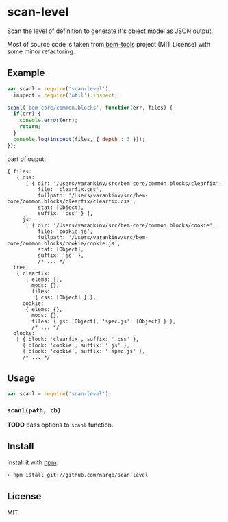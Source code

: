 scan-level
==========

Scan the level of definition to generate it's object model as JSON output.

Most of source code is taken from [bem-tools] project (MIT License) with
some minor refactoring.

## Example

```javascript
var scanl = require('scan-level'),
  inspect = require('util').inspect;

scanl('bem-core/common.blocks', function(err, files) {
  if(err) {
    console.error(err);
    return;
  }
  console.log(inspect(files, { depth : 3 }));
});
```

part of ouput:

```
{ files:
   { css:
      [ { dir: '/Users/varankinv/src/bem-core/common.blocks/clearfix',
          file: 'clearfix.css',
          fullpath: '/Users/varankinv/src/bem-core/common.blocks/clearfix/clearfix.css',
          stat: [Object],
          suffix: 'css' } ],
     js:
      [ { dir: '/Users/varankinv/src/bem-core/common.blocks/cookie',
          file: 'cookie.js',
          fullpath: '/Users/varankinv/src/bem-core/common.blocks/cookie/cookie.js',
          stat: [Object],
          suffix: 'js' },
          /* ... */
  tree:
   { clearfix:
      { elems: {},
        mods: {},
        files:
         { css: [Object] } },
     cookie:
      { elems: {},
        mods: {},
        files: { js: [Object], 'spec.js': [Object] } },
        /* ... */
  blocks:
   [ { block: 'clearfix', suffix: '.css' },
     { block: 'cookie', suffix: '.js' },
     { block: 'cookie', suffix: '.spec.js' },
     /* ... */
```

## Usage

```javascript
var scanl = require('scan-level');
```

### `scanl(path, cb)`

**TODO** pass options to `scanl` function.

## Install

Install it with [npm]:

```
› npm istall git://github.com/narqo/scan-level
```

## License

MIT

[bem-tools]: https://github.com/bem/bem-tools
[npm]: http://npmjs.org

